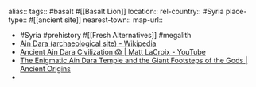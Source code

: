 alias::
tags:: #basalt #[[Basalt Lion]]
location::
rel-country:: #Syria
place-type:: #[[ancient site]]
nearest-town::
map-url::

- #Syria #prehistory #[[Fresh Alternatives]] #megalith
- [Ain Dara (archaeological site) - Wikipedia](https://en.wikipedia.org/wiki/Ain_Dara_%28archaeological_site%29)
- [Ancient Ain Dara Civilization 😱 | Matt LaCroix - YouTube](https://www.youtube.com/shorts/NFfq78a-heQ)
- [The Enigmatic Ain Dara Temple and the Giant Footsteps of the Gods | Ancient Origins](https://www.ancient-origins.net/ancient-places-asia/ain-dara-temple-001655)
-
